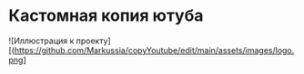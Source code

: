 # Кастомная копия ютуба
![Иллюстрация к проекту][(https://github.com/Markussia/copyYoutube/edit/main/assets/images/logo.png]
